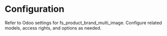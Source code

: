 # Configuration

Refer to Odoo settings for fs_product_brand_multi_image. Configure related models, access rights, and options as needed.
